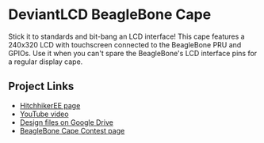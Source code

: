 DeviantLCD BeagleBone Cape
==========================

Stick it to standards and bit-bang an LCD interface! This cape features a 240x320 LCD with touchscreen connected to the BeagleBone PRU and GPIOs. Use it when you can't spare the BeagleBone's LCD interface pins for a regular display cape.

## Project Links
- <a href="http://www.hitchhikeree.org/beaglebone_capes/deviantlcd/">HitchhikerEE page</a>
- <a href="http://www.youtube.com/watch?v=hFeXr79dWaM">YouTube video</a>
- <a href="https://docs.google.com/folder/d/0B5HjtPsFD8u5RnRneGhOc2xUcGM/edit">Design files on Google Drive</a>
- <a href="http://beagleboard.org/CapeContest/entries/DeviantLCD/">BeagleBone Cape Contest page</a>
